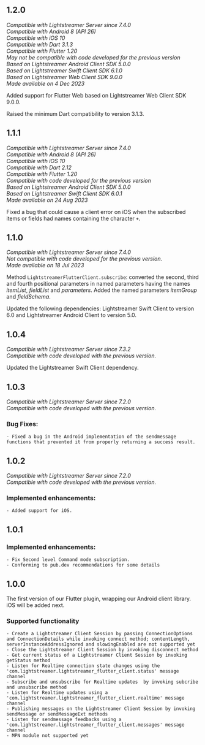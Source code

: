 ## 1.2.0
*Compatible with Lightstreamer Server since 7.4.0*<br/>
*Compatible with Android 8 (API 26)*<br/>
*Compatible with iOS 10*<br/>
*Compatible with Dart 3.1.3*<br/>
*Compatible with Flutter 1.20*<br/>
*May not be compatible with code developed for the previous version*<br/>
*Based on Lightstreamer Android Client SDK 5.0.0*<br/>
*Based on Lightstreamer Swift Client SDK 6.1.0*<br/>
*Based on Lightstreamer Web Client SDK 9.0.0*<br/>
*Made available on 4 Dec 2023*

Added support for Flutter Web based on Lightstreamer Web Client SDK 9.0.0.

Raised the minimum Dart compatibility to version 3.1.3.


## 1.1.1
*Compatible with Lightstreamer Server since 7.4.0*<br/>
*Compatible with Android 8 (API 26)*<br/>
*Compatible with iOS 10*<br/>
*Compatible with Dart 2.12*<br/>
*Compatible with Flutter 1.20*<br/>
*Compatible with code developed for the previous version*<br/>
*Based on Lightstreamer Android Client SDK 5.0.0*<br/>
*Based on Lightstreamer Swift Client SDK 6.0.1*<br/>
*Made available on 24 Aug 2023*

Fixed a bug that could cause a client error on iOS when the subscribed items or fields had names containing the character `+`.


## 1.1.0
*Compatible with Lightstreamer Server since 7.4.0*<br/>
*Not compatible with code developed for the previous version.*<br/>
*Made available on 18 Jul 2023*

Method `LightstreamerFlutterClient.subscribe`: converted the second, third and fourth positional parameters in named parameters having the names *itemList*, *fieldList* and *parameters*.
  Added the named parameters *itemGroup* and *fieldSchema*.

Updated the following dependencies: Lightstreamer Swift Client to version 6.0 and Lightstreamer Android Client to version 5.0.


## 1.0.4
*Compatible with Lightstreamer Server since 7.3.2*<br/>
*Compatible with code developed with the previous version.*<br/>

Updated the Lightstreamer Swift Client dependency.

## 1.0.3
*Compatible with Lightstreamer Server since 7.2.0*<br/>
*Compatible with code developed with the previous version.*<br/>

### Bug Fixes:

    - Fixed a bug in the Android implementation of the sendmessage functions that prevented it from properly returning a success result.

## 1.0.2
*Compatible with Lightstreamer Server since 7.2.0*<br/>
*Compatible with code developed with the previous version.*<br/>

### Implemented enhancements:

    - Added support for iOS.

## 1.0.1

### Implemented enhancements:

    - Fix Second level Command mode subscription.
    - Conforming to pub.dev recommendations for some details

## 1.0.0

The first version of our Flutter plugin, wrapping our Android client library.
iOS will be added next.

### Supported functionality

    - Create a Lightstreamer Client Session by passing ConnectionOptions and ConnectionDetails while invoking connect method; contentLength, serverInstanceAddressIgnored and slowingEnabled are not supported yet
    - Close the Lightstreamer Client Session by invoking disconnect method
    - Get current status of a Lightstreamer Client Session by invoking getStatus method
    - Listen for Realtime connection state changes using the 'com.lightstreamer.lightstreamer_flutter_client.status' message channel
    - Subscribe and unsubscribe for Realtime updates  by invoking subcribe and unsubscribe method
    - Listen for Realtime updates using a 'com.lightstreamer.lightstreamer_flutter_client.realtime' message channel
    - Publishing messages on the Lightstreamer Client Session by invoking sendMessage or sendMessageExt methods
    - Listen for sendmessage feedbacks using a  'com.lightstreamer.lightstreamer_flutter_client.messages' message channel
    - MPN module not supported yet

